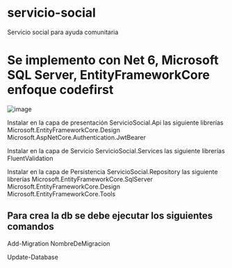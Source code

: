 # servicio-social
Servicio social para ayuda comunitaria

# Se implemento con Net 6, Microsoft SQL Server, EntityFrameworkCore enfoque codefirst

![image](https://github.com/PedroAvila/servicio-social/assets/6163491/5c44fb2b-1936-4b66-a9fe-6830d5fc893c)

Instalar en la capa de presentación ServicioSocial.Api las siguiente librerías
Microsoft.EntityFrameworkCore.Design
Microsoft.AspNetCore.Authentication.JwtBearer

Instalar en la capa de Servicio ServicioSocial.Services las siguiente librerías
FluentValidation

Instalar en la capa de Persistencia ServicioSocial.Repository las siguiente librerías
Microsoft.EntityFrameworkCore.SqlServer
Microsoft.EntityFrameworkCore.Design
Microsoft.EntityFrameworkCore.Tools

## Para crea la db se debe ejecutar los siguientes comandos
Add-Migration NombreDeMigracion

Update-Database






